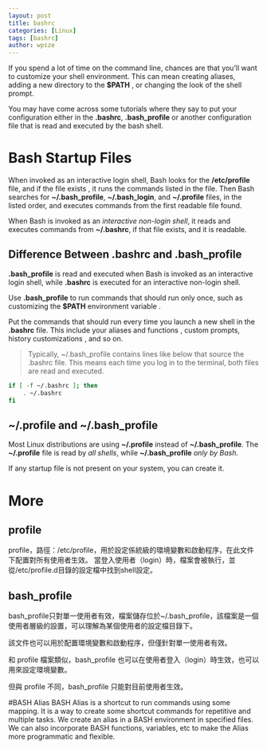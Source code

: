 ```yaml
---
layout: post
title: bashrc
categories: [Linux]
tags: [bashrc]
author: wpsze
---
```


If you spend a lot of time on the command line, chances are that you’ll want to customize your shell environment. This can mean creating aliases, adding a new directory to the **$PATH** , or changing the look of the shell prompt.

You may have come across some tutorials where they say to put your configuration either in the **.bashrc**, **.bash_profile** or another configuration file that is read and executed by the bash shell.

# Bash Startup Files
When invoked as an interactive login shell, Bash looks for the **/etc/profile** file, and if the file exists , it runs the commands listed in the file. Then Bash searches for **~/.bash_profile**, **~/.bash_login**, and **~/.profile** files, in the listed order, and executes commands from the first readable file found.

When Bash is invoked as an *interactive non-login shell*, it reads and executes commands from **~/.bashrc**, if that file exists, and it is readable.

## Difference Between .bashrc and .bash_profile
**.bash_profile** is read and executed when Bash is invoked as an interactive login shell, while **.bashrc** is executed for an interactive non-login shell.

Use **.bash_profile** to run commands that should run only once, such as customizing the **$PATH** environment variable .

Put the commands that should run every time you launch a new shell in the **.bashrc** file. This include your aliases and functions , custom prompts, history customizations , and so on.

> Typically, ~/.bash_profile contains lines like below that source the .bashrc file. This means each time you log in to the terminal, both files are read and executed.

```sh
if [ -f ~/.bashrc ]; then
	. ~/.bashrc
fi
```
## ~/.profile and ~/.bash_profile
Most Linux distributions are using **~/.profile** instead of **~/.bash_profile**. The **~/.profile** file is read by *all shells*, while **~/.bash_profile** *only by Bash*.

If any startup file is not present on your system, you can create it.

# More
## profile
profile，路徑：/etc/profile，用於設定係統級的環境變數和啟動程序，在此文件下配置對所有使用者生效。
當登入使用者（login）時，檔案會被執行，並從/etc/profile.d目錄的設定檔中找到shell設定。

## bash_profile
bash_profile只對單一使用者有效，檔案儲存位於~/.bash_profile，該檔案是一個使用者層級的設置，可以理解為某個使用者的設定檔目錄下。

該文件也可以用於配置環境變數和啟動程序，但僅針對單一使用者有效。

和 profile 檔案類似，bash_profile 也可以在使用者登入（login）時生效，也可以用來設定環境變數。

但與 profile 不同，bash_profile 只能對目前使用者生效。

#BASH Alias
BASH Alias is a shortcut to run commands using some mapping. It is a way to create some shortcut commands for repetitive and multiple tasks. We create an alias in a BASH environment in specified files. We can also incorporate BASH functions, variables, etc to make the Alias more programmatic and flexible.




















